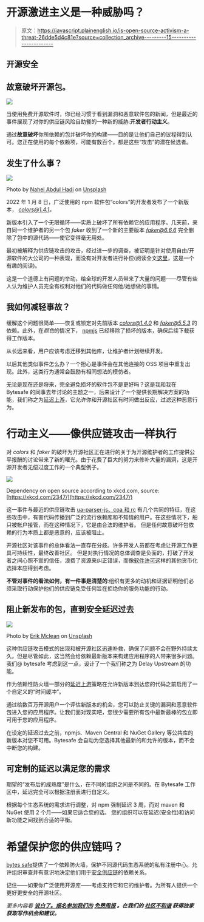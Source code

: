 # 开源激进主义是一种威胁吗？

> 原文：<https://javascript.plainenglish.io/is-open-source-activism-a-threat-26dde5d4c81e?source=collection_archive---------15----------------------->

## 开源安全

## 故意破坏开源包。

![](img/724ff220f79c41c1b2400b3181bef39f.png)

当使用免费开源软件时，你已经习惯于看到漏洞和恶意软件包的新闻，但是最近的事件展现了对你的供应链风险自助餐的一种新的威胁:**开发者行动主义**。

通过**故意破坏**你所依赖的包并破坏你的构建——目的是让他们自己的议程得到认可。您正在使用的每个依赖项，可能有数百个，都是这些“攻击”的潜在候选者。

## 发生了什么事？

![](img/31b2ae13b90e7cc05992f04d55187662.png)

Photo by [Nahel Abdul Hadi](https://unsplash.com/@nahelabdlhadi?utm_source=medium&utm_medium=referral) on [Unsplash](https://unsplash.com?utm_source=medium&utm_medium=referral)

2022 年 1 月 8 日，广泛使用的 npm 软件包“colors”的开发者发布了一个新版本， *colors@1.4.1。*

新版本引入了一个无限循环——实质上破坏了所有依赖它的应用程序。几天前，来自同一个维护者的另一个包 *faker* 收到了一个新的主要版本 *faker@6.6.6* 完全删除了包中的源代码——使它变得毫无用处。

最初被解释为供应链攻击的攻击，经过进一步的调查，被证明是针对使用自由/开源软件的大公司的一种表现，而没有对开发者进行补偿(阅读全文[这里](https://www.bleepingcomputer.com/news/security/dev-corrupts-npm-libs-colors-and-faker-breaking-thousands-of-apps/)，这是一个有趣的阅读)。

这是一个道德上有问题的举动，给全球的开发人员带来了大量的问题——尽管有些人认为维护人员完全有权利对他们的代码做任何他/她想做的事情。

## 我如何减轻事故？

缓解这个问题很简单——恢复或锁定对先前版本 *colors@1.4.0* 和 *faker@5.5.3* 的依赖。此外，在*颜色*的情况下， [npmjs](https://npmjs.org) 已经移除了损坏的版本，确保后续下载获得工作版本。

从长远来看，用户应该考虑迁移到其他库，让维护者计划继续开发。

以后其他类似事件怎么办？一个担心是事件会在其他连接的 OSS 项目中重复出现。此外，这类行为通常会鼓励有相同想法的模仿者。

无论是现在还是将来，完全避免损坏的软件包不是更好吗？这是我和我在 Bytesafe 的同事去年讨论的主题之一，后来设计了一个提供长期解决方案的功能，我们称之为[延迟上游](https://bytesafe.dev/posts/safety-delay-protect-from-compromised-versions/)，它允许你和开源社区有时间做出反应，过滤这种恶意行为。

# 行动主义——像供应链攻击一样执行

对 *colors* 和 *faker* 的破坏为开源社区正在进行的关于为开源维护者的工作提供公平报酬的讨论带来了新的曙光。由于花费了巨大的努力来修补大量的漏洞，这是开源开发者无偿过度工作的一个典型例子。

![](img/4bec9eff691b258bbc9680850e510c6f.png)

Dependency on open source according to xkcd.com, source: [https://xkcd.com/2347/](https://xkcd.com/2347/)

这一事件与最近的供应链攻击 [ua-parser-js、coa 和 rc](https://bytesafe.dev/posts/case-study-protecting-every-part-of-the-organization-from-malicious-threats/) 有几个共同的特征，在这些攻击中，有害代码传播到广泛的流行依赖库和不知情的用户。在这些情况下，船只被帐户接管，而在这种情况下，它是由合法的维护者。
但是任何故意破坏包依赖的行为本质上都是恶意的，应该被阻止。

开源社区对该事件的总体看法一直存在分歧。许多开发人员都在考虑让开源工作更具可持续性，最终改善社区。
但是对执行情况的总体调查是负面的，打破了开发者之间心照不宣的信任，浪费了资源来纠正错误，而像[软件许可](https://bytesafe.dev/posts/automated-continuous-license-compliance/)这样的其他货币化选择本应得到考虑。

**不管对事件的看法如何，有一件事是清楚的**:组织有更多的动机和证据证明他们必须采取行动保护他们的供应链免受任何旨在拒绝你的服务功能的行动。

## 阻止新发布的包，直到安全延迟过去

![](img/d80c6f7c94a7229d88e23d7aa292c8a9.png)

Photo by [Erik Mclean](https://unsplash.com/@introspectivedsgn?utm_source=medium&utm_medium=referral) on [Unsplash](https://unsplash.com?utm_source=medium&utm_medium=referral)

这种供应链攻击模式的出现和被开源社区迅速补救，确保了问题不会在野外持续太久。但是尽管如此，这当然会给依赖最新版本来构建应用程序的人带来很多问题。我们@ bytesafe 考虑到这一点，设计了一个我们称之为 Delay Upstream 的功能。

作为依赖性防火墙一部分的[延迟上游](https://docs.bytesafe.dev/policies/delay-upstream/)策略在允许新版本到达您的代码之前启用了一个自定义的“时间缓冲”。

通过给数百万开源用户一个评估新版本的机会，您可以防止关键的漏洞和恶意软件包进入您的应用程序。让我们面对现实吧，您很少需要所有包中最新最棒的包立即可用于您的应用程序。

在设定的延迟过去之前，npmjs、Maven Central 和 NuGet Gallery 等公共库的新版本对您不可用。Bytesafe 会自动为您选择其他最新的和允许的版本，而不会中断您的构建。

## 可定制的延迟以满足您的需求

期望的“发布后的成熟度”是什么，在不同的组织之间是不同的。在 Bytesafe 工作区中，延迟完全可以根据注册表进行自定义。

根据每个生态系统的需求进行调整，对 npm 强制延迟 3 周，而对 maven 和 NuGet 使用 2 个月——如果它适合您的话。
您的组织可以在延迟(安全性)和访问新功能之间找到合适的平衡。

# 希望保护您的供应链吗？

[bytes safe](https://bytesafe.dev/)提供了一个依赖防火墙，保护不同源代码生态系统的私有注册中心。允许组织审查并有意识地决定他们用于[安全供应链](https://bytesafe.dev/posts/preventing-supply-chain-attacks/)的依赖关系。

记住——如果你广泛使用开源库——考虑支持它和它的维护者。为所有人提供一个更好更安全的开源社区。

*更多内容看* [***说白了。报名参加我们的***](http://plainenglish.io/) **[***免费周报***](http://newsletter.plainenglish.io/) *。在我们的* [***社区不和谐***](https://discord.gg/GtDtUAvyhW) *获得独家获取写作机会和建议。***